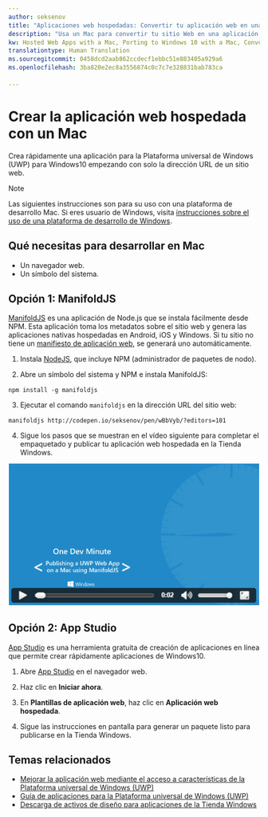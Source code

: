 ```yaml
---
author: seksenov
title: "Aplicaciones web hospedadas: Convertir tu aplicación web en una aplicación de Windows con un Mac"
description: "Usa un Mac para convertir tu sitio Web en una aplicación para la Plataforma universal de Windows (UWP) para Windows10."
kw: Hosted Web Apps with a Mac, Porting to Windows 10 with a Mac, Convert website to Windows with Mac, Packaging web application with ManfoldJS for Windows Store, Add website to Windows Store with App Studio
translationtype: Human Translation
ms.sourcegitcommit: 0458dcd2aab862ccdecf1ebbc51e883405a929a6
ms.openlocfilehash: 3ba820e2ec8a3556874c0c7c7e328831bab783ca

---
```


# Crear la aplicación web hospedada con un Mac

Crea rápidamente una aplicación para la Plataforma universal de Windows (UWP) para Windows10 empezando con solo la dirección URL de un sitio web. 

> [!NOTE]
> Las siguientes instrucciones son para su uso con una plataforma de desarrollo Mac. Si eres usuario de Windows, visita [instrucciones sobre el uso de una plataforma de desarrollo de Windows](/hwa-create-windows.md).

## Qué necesitas para desarrollar en Mac

- Un navegador web.
- Un símbolo del sistema.

## Opción 1: ManifoldJS

[ManifoldJS](http://manifoldjs.com/) es una aplicación de Node.js que se instala fácilmente desde NPM. Esta aplicación toma los metadatos sobre el sitio web y genera las aplicaciones nativas hospedadas en Android, iOS y Windows. Si tu sitio no tiene un [manifiesto de aplicación web](https://www.w3.org/TR/appmanifest/), se generará uno automáticamente.

1. Instala [NodeJS](https://nodejs.org/), que incluye NPM (administrador de paquetes de nodo). <br>

2. Abre un símbolo del sistema y NPM e instala ManifoldJS:
```
npm install -g manifoldjs
```

3. Ejecutar el comando `manifoldjs` en la dirección URL del sitio web:
```
manifoldjs http://codepen.io/seksenov/pen/wBbVyb/?editors=101
```

4. Sigue los pasos que se muestran en el vídeo siguiente para completar el empaquetado y publicar tu aplicación web hospedada en la Tienda Windows.

[![Publicación de una aplicación web para UWP en un equipo Mac mediante ManifoldJS](images/hwa-to-uwp/mac_manifoldjs_video.png)](https://sec.ch9.ms/ch9/0a67/9b06e5c7-d7aa-478d-b30d-f99e145a0a67/ManifoldJS_high.mp4 "Publicación de una aplicación web para UWP en un equipo Mac mediante ManifoldJS")

## Opción 2: App Studio

[App Studio](http://appstudio.windows.com/) es una herramienta gratuita de creación de aplicaciones en línea que permite crear rápidamente aplicaciones de Windows10.

1. Abre [App Studio](http://appstudio.windows.com/) en el navegador web.

2. Haz clic en **Iniciar ahora**.

3. En **Plantillas de aplicación web**, haz clic en **Aplicación web hospedada**.

4. Sigue las instrucciones en pantalla para generar un paquete listo para publicarse en la Tienda Windows.

## Temas relacionados

- [Mejorar la aplicación web mediante el acceso a características de la Plataforma universal de Windows (UWP)](/hwa-access-features.md)
- [Guía de aplicaciones para la Plataforma universal de Windows (UWP)](http://go.microsoft.com/fwlink/p/?LinkID=397871)
- [Descarga de activos de diseño para aplicaciones de la Tienda Windows](https://msdn.microsoft.com/library/windows/apps/xaml/bg125377.aspx)



<!--HONumber=Aug16_HO3-->


